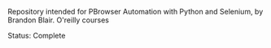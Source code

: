 Repository intended for PBrowser Automation with Python and Selenium, by Brandon Blair. O'reilly courses


Status: Complete
